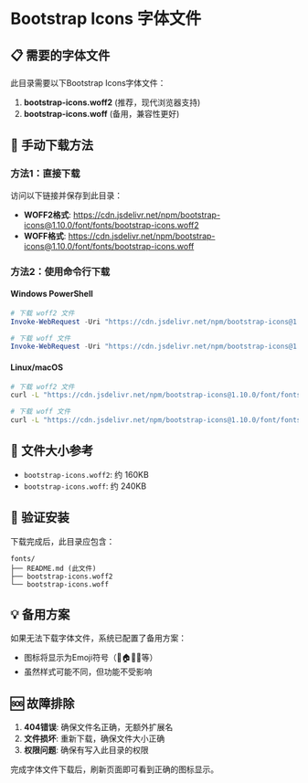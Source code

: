 # Bootstrap Icons 字体文件

## 📋 需要的字体文件

此目录需要以下Bootstrap Icons字体文件：

1. **bootstrap-icons.woff2** (推荐，现代浏览器支持)
2. **bootstrap-icons.woff** (备用，兼容性更好)

## 🔽 手动下载方法

### 方法1：直接下载
访问以下链接并保存到此目录：

- **WOFF2格式**: https://cdn.jsdelivr.net/npm/bootstrap-icons@1.10.0/font/fonts/bootstrap-icons.woff2
- **WOFF格式**: https://cdn.jsdelivr.net/npm/bootstrap-icons@1.10.0/font/fonts/bootstrap-icons.woff

### 方法2：使用命令行下载

#### Windows PowerShell
```powershell
# 下载 woff2 文件
Invoke-WebRequest -Uri "https://cdn.jsdelivr.net/npm/bootstrap-icons@1.10.0/font/fonts/bootstrap-icons.woff2" -OutFile "bootstrap-icons.woff2"

# 下载 woff 文件  
Invoke-WebRequest -Uri "https://cdn.jsdelivr.net/npm/bootstrap-icons@1.10.0/font/fonts/bootstrap-icons.woff" -OutFile "bootstrap-icons.woff"
```

#### Linux/macOS
```bash
# 下载 woff2 文件
curl -L "https://cdn.jsdelivr.net/npm/bootstrap-icons@1.10.0/font/fonts/bootstrap-icons.woff2" -o "bootstrap-icons.woff2"

# 下载 woff 文件
curl -L "https://cdn.jsdelivr.net/npm/bootstrap-icons@1.10.0/font/fonts/bootstrap-icons.woff" -o "bootstrap-icons.woff"
```

## 📁 文件大小参考

- `bootstrap-icons.woff2`: 约 160KB
- `bootstrap-icons.woff`: 约 240KB

## 🔧 验证安装

下载完成后，此目录应包含：
```
fonts/
├── README.md (此文件)
├── bootstrap-icons.woff2
└── bootstrap-icons.woff
```

## 💡 备用方案

如果无法下载字体文件，系统已配置了备用方案：
- 图标将显示为Emoji符号（📄🏠📝💬等）
- 虽然样式可能不同，但功能不受影响

## 🆘 故障排除

1. **404错误**: 确保文件名正确，无额外扩展名
2. **文件损坏**: 重新下载，确保文件大小正确
3. **权限问题**: 确保有写入此目录的权限

完成字体文件下载后，刷新页面即可看到正确的图标显示。 